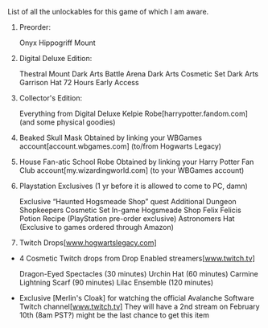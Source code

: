 List of all the unlockables for this game of which I am aware.

1) Preorder:

    Onyx Hippogriff Mount


2) Digital Deluxe Edition:

    Thestral Mount
    Dark Arts Battle Arena
    Dark Arts Cosmetic Set
    Dark Arts Garrison Hat
    72 Hours Early Access


3) Collector's Edition:

    Everything from Digital Deluxe
    Kelpie Robe[harrypotter.fandom.com]
    (and some physical goodies)


4) Beaked Skull Mask
Obtained by linking your WBGames account[account.wbgames.com] (to/from Hogwarts Legacy)

5) House Fan-atic School Robe
Obtained by linking your Harry Potter Fan Club account[my.wizardingworld.com] (to your WBGames account)

6) Playstation Exclusives (1 yr before it is allowed to come to PC, damn)

    Exclusive “Haunted Hogsmeade Shop” quest
    Additional Dungeon
    Shopkeepers Cosmetic Set
    In-game Hogsmeade Shop
    Felix Felicis Potion Recipe (PlayStation pre-order exclusive)
    Astronomers Hat (Exclusive to games ordered through Amazon)


7) Twitch Drops[www.hogwartslegacy.com]
- 4 Cosmetic Twitch drops from Drop Enabled streamers[www.twitch.tv]

    Dragon-Eyed Spectacles (30 minutes)
    Urchin Hat (60 minutes)
    Carmine Lightning Scarf (90 minutes)
    Lilac Ensemble (120 minutes)

- Exclusive [Merlin's Cloak] for watching the official Avalanche Software Twitch channel[www.twitch.tv]
They will have a 2nd stream on February 10th (8am PST?) might be the last chance to get this item